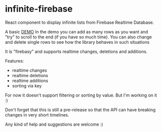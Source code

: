 # infinite-firebase


React component to display infinite lists from Firebase Realtime Database.

A basic [DEMO](https://tarikhuber.github.io/infinite-firebase/)
In the demo you can add as many rows as you want and "try" to scroll to the end (if you have so much time). You can also change and delete single rows to see how the library behaves in such situations

It is "firebasy" and supports realtime changes, deletions and additions. 

Features:
* realtime changes
* realtime deletions
* realtime additions
* sorting via key

For now it doesn't support filtering or sorting by value. But I'm working on it :)

Don't forget that this is still a pre-release so that the API can have breaking changes in very short timelines.

Any kind of help and suggestions are welcome :)
